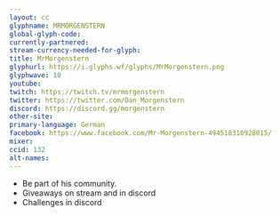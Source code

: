 ```yaml
---
layout: cc
glyphname: MRMORGENSTERN
global-glyph-code: 
currently-partnered: 
stream-currency-needed-for-glyph: 
title: MrMorgenstern
glyphurl: https://i.glyphs.wf/glyphs/MrMorgenstern.png
glyphwave: 10
youtube: 
twitch: https://twitch.tv/mrmorgenstern
twitter: https://twitter.com/Dan_Morgenstern
discord: https://discord.gg/morgenstern
other-site: 
primary-language: German
facebook: https://www.facebook.com/Mr-Morgenstern-494518310928015/
mixer: 
ccid: 132
alt-names: 
---
```

* Be part of his community.
* Giveaways on stream and in discord
* Challenges in discord
